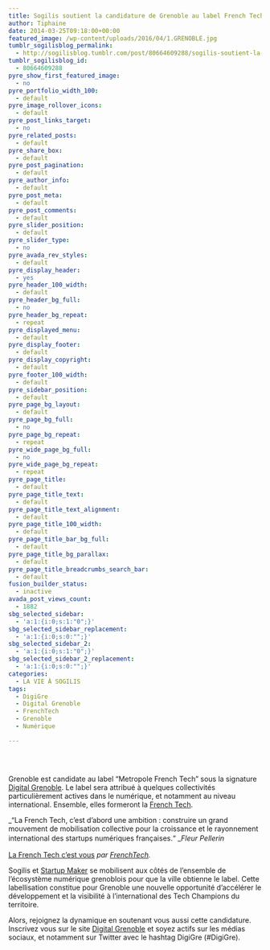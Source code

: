 ```yaml
---
title: Sogilis soutient la candidature de Grenoble au label French Tech
author: Tiphaine
date: 2014-03-25T09:18:00+00:00
featured_image: /wp-content/uploads/2016/04/1.GRENOBLE.jpg
tumblr_sogilisblog_permalink:
  - http://sogilisblog.tumblr.com/post/80664609288/sogilis-soutient-la-candidature-de-grenoble-au
tumblr_sogilisblog_id:
  - 80664609288
pyre_show_first_featured_image:
  - no
pyre_portfolio_width_100:
  - default
pyre_image_rollover_icons:
  - default
pyre_post_links_target:
  - no
pyre_related_posts:
  - default
pyre_share_box:
  - default
pyre_post_pagination:
  - default
pyre_author_info:
  - default
pyre_post_meta:
  - default
pyre_post_comments:
  - default
pyre_slider_position:
  - default
pyre_slider_type:
  - no
pyre_avada_rev_styles:
  - default
pyre_display_header:
  - yes
pyre_header_100_width:
  - default
pyre_header_bg_full:
  - no
pyre_header_bg_repeat:
  - repeat
pyre_displayed_menu:
  - default
pyre_display_footer:
  - default
pyre_display_copyright:
  - default
pyre_footer_100_width:
  - default
pyre_sidebar_position:
  - default
pyre_page_bg_layout:
  - default
pyre_page_bg_full:
  - no
pyre_page_bg_repeat:
  - repeat
pyre_wide_page_bg_full:
  - no
pyre_wide_page_bg_repeat:
  - repeat
pyre_page_title:
  - default
pyre_page_title_text:
  - default
pyre_page_title_text_alignment:
  - default
pyre_page_title_100_width:
  - default
pyre_page_title_bar_bg_full:
  - default
pyre_page_title_bg_parallax:
  - default
pyre_page_title_breadcrumbs_search_bar:
  - default
fusion_builder_status:
  - inactive
avada_post_views_count:
  - 1882
sbg_selected_sidebar:
  - 'a:1:{i:0;s:1:"0";}'
sbg_selected_sidebar_replacement:
  - 'a:1:{i:0;s:0:"";}'
sbg_selected_sidebar_2:
  - 'a:1:{i:0;s:1:"0";}'
sbg_selected_sidebar_2_replacement:
  - 'a:1:{i:0;s:0:"";}'
categories:
  - LA VIE À SOGILIS
tags:
  - DigiGre
  - Digital Grenoble
  - FrenchTech
  - Grenoble
  - Numérique

---
```

<img class="aligncenter" src="http://66.media.tumblr.com/356810eecd7a71b14fc0b615c9f694a4/tumblr_inline_n2mm1gaLIo1szbtlw.png" alt="" />

&nbsp;

Grenoble est candidate au label “Metropole French Tech” sous la signature <span style="text-decoration: underline;"><a href="http://digital-grenoble.com/" target="_blank">Digital Grenoble</a></span>. Le label sera attribué à quelques collectivités particulièrement actives dans le numérique, et notamment au niveau international. Ensemble, elles formeront la <span style="text-decoration: underline;"><a href="http://www.lafrenchtech.com" target="_blank">French Tech</a></span>.

_“La French Tech, c’est d’abord une ambition : construire un grand mouvement de mobilisation collective pour la croissance et le rayonnement international des startups numériques françaises.“ __<span style="line-height: 1.5;">Fleur Pellerin</span>_

<!-- more -->

<span style="text-decoration: underline;"><a href="http://www.dailymotion.com/video/x1ajwb8_la-french-tech-c-est-vous_news" target="_blank">La French Tech c&rsquo;est vous</a></span> _par <span style="text-decoration: underline;"><a href="http://www.dailymotion.com/frenchtech" target="_blank">FrenchTech</a></span>._

Sogilis et <span style="text-decoration: underline;"><a href="http://www.startup-maker.com/" target="_blank">Startup Maker</a></span> se mobilisent aux côtés de l’ensemble de l’écosystème numérique grenoblois pour que la ville obtienne le label. Cette labellisation constitue pour Grenoble une nouvelle opportunité d’accélérer le développement et la visibilité à l’international des Tech Champions du territoire.

Alors, rejoignez la dynamique en soutenant vous aussi cette candidature. Inscrivez vous sur le site <span style="text-decoration: underline;"><a href="http://digital-grenoble.com/" target="_blank">Digital Grenoble</a></span> et soyez actifs sur les médias sociaux, et notamment sur Twitter avec le hashtag DigiGre (#DigiGre).